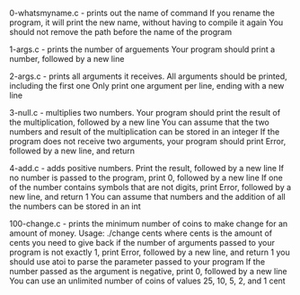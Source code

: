 0-whatsmyname.c - prints out the name of command
If you rename the program, it will print the new name, without having to compile it again
You should not remove the path before the name of the program

1-args.c - prints the number of arguements
Your program should print a number, followed by a new line

2-args.c - prints all arguments it receives.
All arguments should be printed, including the first one
Only print one argument per line, ending with a new line

3-null.c - multiplies two numbers.
Your program should print the result of the multiplication, followed by a new line
You can assume that the two numbers and result of the multiplication can be stored in an integer
If the program does not receive two arguments, your program should print Error, followed by a new line, and return

4-add.c - adds positive numbers.
Print the result, followed by a new line
If no number is passed to the program, print 0, followed by a new line
If one of the number contains symbols that are not digits, print Error, followed by a new line, and return 1
You can assume that numbers and the addition of all the numbers can be stored in an int

100-change.c - prints the minimum number of coins to make change for an amount of money.
Usage: ./change cents
where cents is the amount of cents you need to give back
if the number of arguments passed to your program is not exactly 1, print Error, followed by a new line, and return 1
you should use atoi to parse the parameter passed to your program
If the number passed as the argument is negative, print 0, followed by a new line
You can use an unlimited number of coins of values 25, 10, 5, 2, and 1 cent